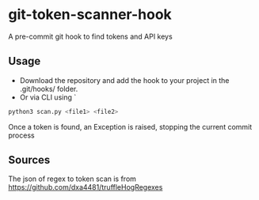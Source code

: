 # git-token-scanner-hook
A pre-commit git hook to find tokens and API keys

## Usage 

- Download the repository and add the hook to your project in the .git/hooks/ folder.
- Or via CLI using `
```bash
python3 scan.py <file1> <file2>
```
Once a token is found, an Exception is raised, stopping the current commit process

## Sources

The json of regex to token scan is from https://github.com/dxa4481/truffleHogRegexes
